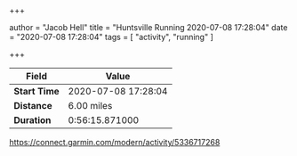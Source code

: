 +++

author = "Jacob Hell"
title = "Huntsville Running 2020-07-08 17:28:04"
date = "2020-07-08 17:28:04"
tags = [
    "activity", "running"
]

+++

<!--more-->

|Field  |Value  |
|--- | --- |
|**Start Time**|2020-07-08 17:28:04|
|**Distance**|6.00 miles|
|**Duration**|0:56:15.871000|

https://connect.garmin.com/modern/activity/5336717268